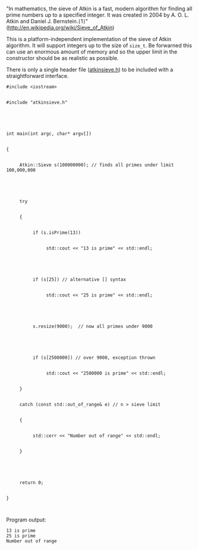 "In mathematics, the sieve of Atkin is a fast, modern algorithm for finding all prime numbers up to a specified integer.  It was created in 2004 by A. O. L. Atkin and Daniel J. Bernstein.`[`1`]`" (http://en.wikipedia.org/wiki/Sieve_of_Atkin)

This is a platform-independent implementation of the sieve of Atkin algorithm.  It will support integers up to the size of `size_t`.  Be forwarned this can use an enormous amount of memory and so the upper limit in the constructor should be as realistic as possible.

There is only a  single header file ([atkinsieve.h](http://code.google.com/p/atkinsieve/source/browse/atkinsieve.h)) to be included with a straightforward interface.

<font face='courier, verdana, helvetica, arial'>
<pre><code>#include &lt;iostream&gt;<br>
#include "atkinsieve.h"<br>
<br>
int main(int argc, char* argv[])<br>
{<br>
     Atkin::Sieve s(100000000); // finds all primes under limit 100,000,000<br>
     <br>
     try <br>
     {<br>
          if (s.isPrime(13))<br>
               std::cout &lt;&lt; "13 is prime" &lt;&lt; std::endl;<br>
<br>
          if (s[25]) // alternative [] syntax<br>
               std::cout &lt;&lt; "25 is prime" &lt;&lt; std::endl;<br>
<br>
          s.resize(9000);  // now all primes under 9000<br>
<br>
          if (s[2500000]) // over 9000, exception thrown<br>
               std::cout &lt;&lt; "2500000 is prime" &lt;&lt; std::endl;<br>
     }<br>
     catch (const std::out_of_range&amp; e) // n &gt; sieve limit<br>
     {<br>
          std::cerr &lt;&lt; "Number out of range" &lt;&lt; std::endl;<br>
     }<br>
     <br>
     return 0;<br>
}<br>
</code></pre>
</font>
Program output:

```
13 is prime
25 is prime
Number out of range
```